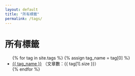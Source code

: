 ```yaml
---
layout: default
title: "所有標籤"
permalink: /tags/
---
```


<h1>所有標籤</h1>

<ul>
  {% for tag in site.tags %}
    {% assign tag_name = tag[0] %}
    <li>
      <a href="{{ site.baseurl }}/tags/{{ tag_name }}/">{{ tag_name }}</a> （文章數：{{ tag[1].size }}）
    </li>
  {% endfor %}
</ul>
